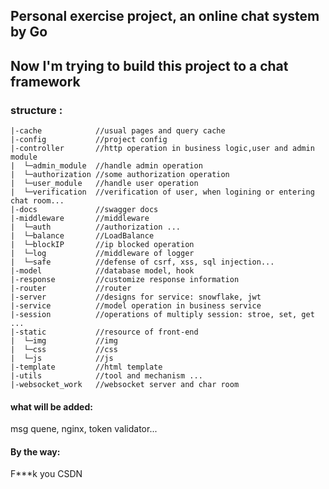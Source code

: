 ## Personal exercise project, an online chat system by Go
## Now I'm trying to build this project to a chat framework
### structure :

```
|-cache            //usual pages and query cache
|-config           //project config   
|-controller       //http operation in business logic,user and admin module
|  └─admin_module  //handle admin operation
|  └─authorization //some authorization operation
|  └─user_module   //handle user operation
|  └─verification  //verification of user, when logining or entering chat room...
|-docs             //swagger docs
|-middleware       //middleware
|  └─auth          //authorization ...
|  └─balance       //LoadBalance
|  └─blockIP       //ip blocked operation
|  └─log           //middleware of logger
|  └─safe          //defense of csrf, xss, sql injection...
|-model            //database model, hook
|-response         //customize response information
|-router           //router 
|-server           //designs for service: snowflake, jwt
|-service          //model operation in business service
|-session          //operations of multiply session: stroe, set, get ...
|-static           //resource of front-end 
|  └─img           //img
|  └─css           //css
|  └─js            //js
|-template         //html template
|-utils            //tool and mechanism ...
|-websocket_work   //websocket server and char room
```

#### what will be added:

msg quene, nginx, token validator... 

#### By the way:

F***k you CSDN
